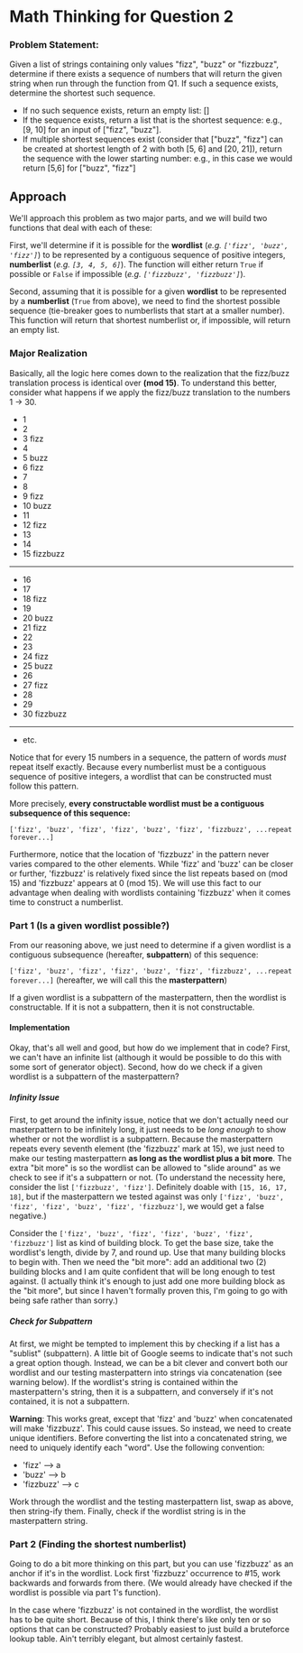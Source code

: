 # Math Thinking for Question 2

### Problem Statement:
Given a list of strings containing only values "fizz", "buzz" or "fizzbuzz", determine if there exists a sequence of numbers that will return the given string when run through the function from Q1. If such a sequence exists, determine the shortest such sequence.
- If no such sequence exists, return an empty list: []
- If the sequence exists, return a list that is the shortest sequence: e.g., [9, 10] for an input of ["fizz", "buzz"].
- If multiple shortest sequences exist (consider that ["buzz", "fizz"] can be created at shortest length of 2 with both [5, 6] and [20, 21]), return the sequence with the lower starting number: e.g., in this case we would return [5,6] for ["buzz", "fizz"]


## Approach
We'll approach this problem as two major parts, and we will build two functions that deal with each of these:

First, we'll determine if it is possible for the **wordlist** (*e.g. `['fizz', 'buzz', 'fizz']`*) to be represented by a contiguous sequence of positive integers, **numberlist** (*e.g. `[3, 4, 5, 6]`*). The function will either return `True` if possible or `False` if impossible (*e.g. `['fizzbuzz', 'fizzbuzz']`*).

Second, assuming that it is possible for a given **wordlist** to be represented by a **numberlist** (`True` from above), we need to find the shortest possible sequence (tie-breaker goes to numberlists that start at a smaller number). This function will return that shortest numberlist or, if impossible, will return an empty list.
 
 
### Major Realization
 
 Basically, all the logic here comes down to the realization that the fizz/buzz translation process is identical over **(mod 15)**. To understand this better, consider what happens if we apply the fizz/buzz translation to the numbers 1 -> 30.
 
- 1
- 2
- 3  fizz
- 4
- 5  buzz
- 6  fizz
- 7 
- 8
- 9  fizz
- 10 buzz
- 11
- 12 fizz
- 13
- 14
- 15 fizzbuzz
---
- 16
- 17
- 18 fizz
- 19
- 20 buzz
- 21 fizz
- 22 
- 23
- 24 fizz
- 25 buzz
- 26
- 27 fizz
- 28
- 29
- 30 fizzbuzz
---
- etc.

Notice that for every 15 numbers in a sequence, the pattern of words *must* repeat itself exactly. Because every numberlist must be a contiguous sequence of positive integers, a wordlist that can be constructed must follow this pattern.

More precisely, **every constructable wordlist must be a contiguous subsequence of this sequence:**

`['fizz', 'buzz', 'fizz', 'fizz', 'buzz', 'fizz', 'fizzbuzz', ...repeat forever...]`

Furthermore, notice that the location of 'fizzbuzz' in the pattern never varies compared to the other elements. While 'fizz' and 'buzz' can be closer or further, 'fizzbuzz' is relatively fixed since the list repeats based on (mod 15) and 'fizzbuzz' appears at 0 (mod 15). We will use this fact to our advantage when dealing with wordlists containing 'fizzbuzz' when it comes time to construct a numberlist.


### Part 1 (Is a given wordlist possible?)

From our reasoning above, we just need to determine if a given wordlist is a contiguous subsequence (hereafter, **subpattern**) of this sequence:

`['fizz', 'buzz', 'fizz', 'fizz', 'buzz', 'fizz', 'fizzbuzz', ...repeat forever...]` (hereafter, we will call this the **masterpattern**)

If a given wordlist is a subpattern of the masterpattern, then the wordlist is constructable. If it is not a subpattern, then it is not constructable.

#### Implementation

Okay, that's all well and good, but how do we implement that in code? First, we can't have an infinite list (although it would be possible to do this with some sort of generator object). Second, how do we check if a given wordlist is a subpattern of the masterpattern?
 
##### Infinity Issue
 First, to get around the infinity issue, notice that we don't actually need our masterpattern to be infinitely long, it just needs to be *long enough* to show whether or not the wordlist is a subpattern. Because the masterpattern repeats every seventh element (the 'fizzbuzz' mark at 15), we just need to make our testing masterpattern **as long as the wordlist plus a bit more**. The extra "bit more" is so the wordlist can be allowed to "slide around" as we check to see if it's a subpattern or not. (To understand the necessity here, consider the list `['fizzbuzz', 'fizz']`. Definitely doable with `[15, 16, 17, 18]`, but if the masterpattern we tested against was only `['fizz', 'buzz', 'fizz', 'fizz', 'buzz', 'fizz', 'fizzbuzz']`, we would get a false negative.)
 
Consider the `['fizz', 'buzz', 'fizz', 'fizz', 'buzz', 'fizz', 'fizzbuzz']` list as kind of building block. To get the base size, take the wordlist's length, divide by 7, and round up. Use that many building blocks to begin with. Then we need the "bit more": add an additional two (2) building blocks and I am quite confident that will be long enough to test against. (I actually think it's enough to just add one more building block as the "bit more", but since I haven't formally proven this, I'm going to go with being safe rather than sorry.)

##### Check for Subpattern
At first, we might be tempted to implement this by checking if a list has a "sublist" (subpattern). A little bit of Google seems to indicate that's not such a great option though. Instead, we can be a bit clever and convert both our wordlist and our testing masterpattern into strings via concatenation (see warning below). If the wordlist's string is contained within the masterpattern's string, then it is a subpattern, and conversely if it's not contained, it is not a subpattern.
  
  **Warning**: This works great, except that 'fizz' and 'buzz' when concatenated will make 'fizzbuzz'. This could cause issues. So instead, we need to create unique identifiers. Before converting the list into a concatenated string, we need to uniquely identify each "word". Use the following convention:
  - 'fizz'  --> a
  - 'buzz'  --> b
  - 'fizzbuzz' --> c
  
  Work through the wordlist and the testing masterpattern list, swap as above, then string-ify them. Finally, check if the wordlist string is in the masterpattern string.
  
  
### Part 2 (Finding the shortest numberlist)
Going to do a bit more thinking on this part, but you can use 'fizzbuzz' as an anchor if it's in the wordlist. Lock first 'fizzbuzz' occurrence to #15, work backwards and forwards from there. (We would already have checked if the wordlist is possible via part 1's function).
 
 In the case where 'fizzbuzz' is not contained in the wordlist, the wordlist has to be quite short. Because of this, I think there's like only ten or so options that can be constructed? Probably easiest to just build a bruteforce lookup table. Ain't terribly elegant, but almost certainly fastest.

